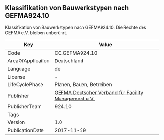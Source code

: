 ## Klassifikation von Bauwerkstypen nach GEFMA924.10
Klassifikation von Bauwerkstypen nach GEFMA924.10. Die Rechte des GEFMA e.V. bleiben unberührt.

Key | Value |
--|--|
Code | CC.GEFMA924.10 |  
AreaOfApplication | Deutschland |  
Language | de |  
License | - |  
LifeCyclePhase | Planen, Bauen, Betreiben |  
Publisher | [GEFMA Deutscher Verband für Facility Management e.V.](https://www.gefma.de) |  
PublisherTeam | 924.10 |  
Tags |  |  
Version | 1.0 |  
PublicationDate | 2017-11-29 |  
